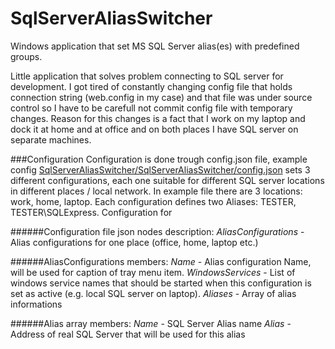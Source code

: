 # SqlServerAliasSwitcher
Windows application that set MS SQL Server alias(es) with predefined groups.

Little application that solves problem connecting to SQL server for development. I got tired of constantly changing config
file that holds connection string (web.config in my case) and that file was under source control so I have to be carefull not
commit config file with temporary changes. Reason for this changes is a fact that I work on my laptop and dock it at home and at office and on both places I have SQL server on separate machines.

###Configuration
Configuration is done trough config.json file, example config [SqlServerAliasSwitcher/SqlServerAliasSwitcher/config.json](https://github.com/antonio-bakula/SqlServerAliasSwitcher/blob/master/SqlServerAliasSwitcher/config.json) sets 3 different configurations, each one suitable for different SQL server locations in different places / local network. In example file there are 3 locations: work, home, laptop. Each configuration defines two Aliases: TESTER, TESTER\SQLExpress. Configuration for 

######Configuration file json nodes description:
*AliasConfigurations* - Alias configurations for one place (office, home, laptop etc.)

######AliasConfigurations members:
*Name* - Alias configuration Name, will be used for caption of tray menu item.
*WindowsServices* - List of  windows service names that should be started when this configuration is set as active (e.g. local SQL server on laptop).
*Aliases* - Array of alias informations

######Alias array members:
*Name* - SQL Server Alias name
*Alias* - Address of real SQL Server that will be used for this alias

